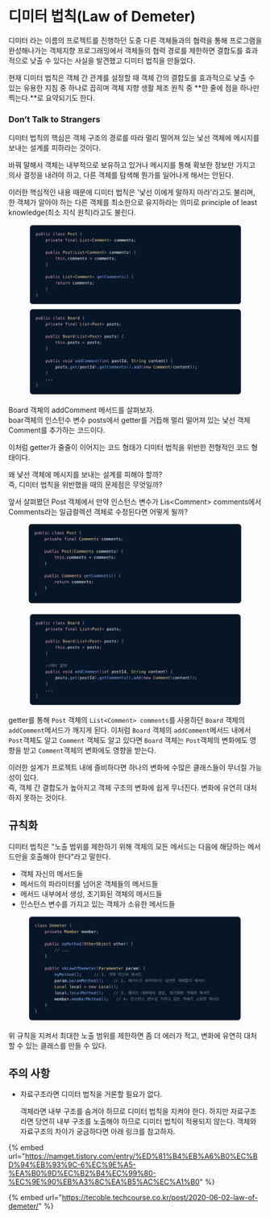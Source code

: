 # 디미터 법칙(Law of Demeter)

디미터 라는 이름의 프로젝트를 진행하던 도중 다른 객체들과의 협력을 통해 프로그램을 완성해나가는 객체지향 프로그래밍에서 객체들의 협력 경로를 제한하면 결합도를 효과적으로 낮출 수 있다는 사실을 발견했고 디미터 법칙을 만들었다.

현재 디미터 법칙은 객체 간 관계를 설정할 때 객체 간의 결합도를 효과적으로 낮출 수 있는 유용한 지침 중 하나로 꼽히며 객체 지향 생활 체조 원칙 중 **한 줄에 점을 하나만 찍는다.**로 요약되기도 한다.



### Don’t Talk to Strangers

디미터 법칙의 핵심은 객체 구조의 경로를 따라 멀리 떨어져 있는 낯선 객체에 메시지를 보내는 설계를 피하라는 것이다.

바꿔 말해서 객체는 내부적으로 보유하고 있거나 메시지를 통해 확보한 정보만 가지고 의사 결정을 내려야 하고, 다른 객체를 탐색해 뭔가를 일어나게 해서는 안된다.

이러한 핵심적인 내용 때문에 디미터 법칙은 '낯선 이에게 말하지 마라'라고도 불리며,\
한 객체가 알아야 하는 다른 객체를 최소한으로 유지하라는 의미로 principle of least knowledge(최소 지식 원칙)라고도 불린다.

<figure><img src="../../../.gitbook/assets/image (6) (1) (1).png" alt=""><figcaption></figcaption></figure>

Board 객체의 addComment 메서드를 살펴보자.\
boar객체의 인스턴수 변수 posts에서 getter를 거듭해 멀리 떨어져 있는 낯선 객체 Comment를 추가하는 코드이다.

이처럼 getter가 줄줄이 이어지는 코드 형태가 디미터 법칙을 위반한 전형적인 코드 형태이다.

왜 낯선 객체에 메시지를 보내는 설계를 피해야 할까?\
즉, 디미터 법칙을 위반했을 때의 문제점은 무엇일까?

앞서 살펴봤던  Post 객체에서 만약 인스턴스 변수가 Lis\<Comment> comments에서 Comments라는 일급컬렉션 객체로 수정된다면 어떻게 될까?

<figure><img src="../../../.gitbook/assets/image (7) (1).png" alt=""><figcaption></figcaption></figure>

<figure><img src="../../../.gitbook/assets/image (2) (1) (1) (1).png" alt=""><figcaption></figcaption></figure>

getter를 통해 `Post` 객체의 `List<Comment> comments`를 사용하던 `Board` 객체의 `addComment`메서드가 깨지게 된다. 이처럼 `Board` 객체의  `addComment`메서드 내에서 `Post`객체도 알고 `Comment` 객체도 알고 있다면 `Board` 객체는 `Post`객체의 변화에도 영향을 받고 `Comment`객체의 변화에도 영향을 받는다.

이러한 설계가 프로젝트 내에 즐비하다면 하나의 변화에 수많은 클래스들이 무너질 가능성이 있다.\
즉, 객체 간 결합도가 높아지고 객체 구조의 변화에 쉽게 무너진다. 변화에 유연히 대처하지 못하는 것이다.



## 규칙화

디미터 법칙은 "노출 범위를 제한하기 위해 객체의 모든 메서드는 다음에 해당하는 메서드만을 호출해야 한다"라고 말한다.

* 객체 자신의 메서드들
* 메서드의 파라미터롤 넘어온 객체들의 메서드들
* 메서드 내부에서 생성, 초기화된 객체의 메서드들
* 인스턴스 변수를 가지고 있는 객체가 소유한 메서드들

<figure><img src="../../../.gitbook/assets/image (2) (1) (2) (1) (1) (1).png" alt=""><figcaption></figcaption></figure>



위 규칙을 지켜서 최대한 노출 범위를 제한하면 좀 더 에러가 적고, 변화에 유연히 대처할 수 있는 클래스를 만들 수 있다.

## 주의 사항

*   자료구조라면 디미터 법칙을 거론할 필요가 없다.

    객체라면 내부 구조를 숨겨야 하므로 디미터 법칙을 지켜야 한다. 하지만 자료구조라면 당연히 내부 구조를 노출해야 하므로 디미터 법칙이 적용되지 않는다. 객체와 자료구조의 차이가 궁금하다면 아래 링크를 참고하자.

{% embed url="https://namget.tistory.com/entry/%ED%81%B4%EB%A6%B0%EC%BD%94%EB%93%9C-6%EC%9E%A5-%EA%B0%9D%EC%B2%B4%EC%99%80-%EC%9E%90%EB%A3%8C%EA%B5%AC%EC%A1%B0" %}







{% embed url="https://tecoble.techcourse.co.kr/post/2020-06-02-law-of-demeter/" %}











